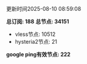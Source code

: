 更新时间2025-08-10 08:59:08

**总订阅: 188**
**总节点: 34151**
- vless节点: 10512
- hysteria2节点: 21

**google ping有效节点: 222**
